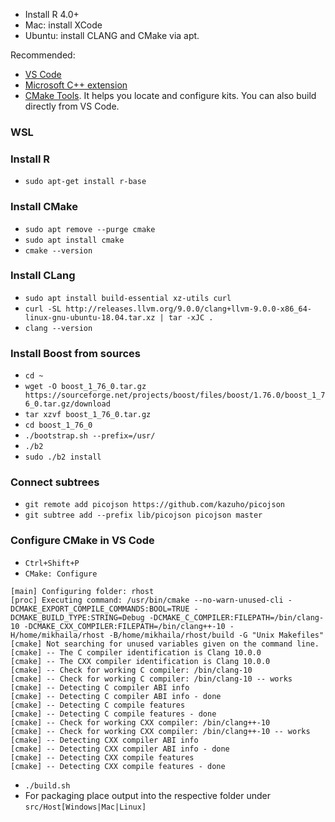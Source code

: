 - Install R 4.0+
- Mac: install XCode
- Ubuntu: install CLANG and CMake via apt.

Recommended:

- [VS Code](https://code.visualstudio.com/)
- [Microsoft C++ extension](https://marketplace.visualstudio.com/items?itemName=ms-vscode.cpptools)
- [CMake Tools](https://marketplace.visualstudio.com/items?itemName=ms-vscode.cmake-tools&ssr=false#overview). It helps you locate and configure kits. You can also build directly from VS Code.

### WSL

### Install R

- `sudo apt-get install r-base`

### Install CMake

- `sudo apt remove --purge cmake`
- `sudo apt install cmake`
- `cmake --version`

### Install CLang

- `sudo apt install build-essential xz-utils curl`
- `curl -SL http://releases.llvm.org/9.0.0/clang+llvm-9.0.0-x86_64-linux-gnu-ubuntu-18.04.tar.xz | tar -xJC .`
- `clang --version`

### Install Boost from sources

- `cd ~`
- `wget -O boost_1_76_0.tar.gz https://sourceforge.net/projects/boost/files/boost/1.76.0/boost_1_76_0.tar.gz/download`
- `tar xzvf boost_1_76_0.tar.gz`
- `cd boost_1_76_0`
- `./bootstrap.sh --prefix=/usr/`
- `./b2`
- `sudo ./b2 install`

### Connect subtrees

- `git remote add picojson https://github.com/kazuho/picojson`
- `git subtree add --prefix lib/picojson picojson master`

### Configure CMake in VS Code

- `Ctrl+Shift+P`
- `CMake: Configure`

```
[main] Configuring folder: rhost
[proc] Executing command: /usr/bin/cmake --no-warn-unused-cli -DCMAKE_EXPORT_COMPILE_COMMANDS:BOOL=TRUE -DCMAKE_BUILD_TYPE:STRING=Debug -DCMAKE_C_COMPILER:FILEPATH=/bin/clang-10 -DCMAKE_CXX_COMPILER:FILEPATH=/bin/clang++-10 -H/home/mikhaila/rhost -B/home/mikhaila/rhost/build -G "Unix Makefiles"
[cmake] Not searching for unused variables given on the command line.
[cmake] -- The C compiler identification is Clang 10.0.0
[cmake] -- The CXX compiler identification is Clang 10.0.0
[cmake] -- Check for working C compiler: /bin/clang-10
[cmake] -- Check for working C compiler: /bin/clang-10 -- works
[cmake] -- Detecting C compiler ABI info
[cmake] -- Detecting C compiler ABI info - done
[cmake] -- Detecting C compile features
[cmake] -- Detecting C compile features - done
[cmake] -- Check for working CXX compiler: /bin/clang++-10
[cmake] -- Check for working CXX compiler: /bin/clang++-10 -- works
[cmake] -- Detecting CXX compiler ABI info
[cmake] -- Detecting CXX compiler ABI info - done
[cmake] -- Detecting CXX compile features
[cmake] -- Detecting CXX compile features - done
```

- `./build.sh`
- For packaging place output into the respective folder under `src/Host[Windows|Mac|Linux]`
